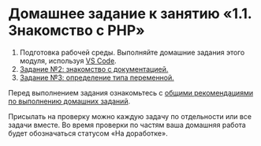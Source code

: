 # Домашнее задание к занятию «1.1. Знакомство с PHP»

1.  Подготовка рабочей среды. Выполняйте домашние задания этого модуля, используя [VS Code](https://code.visualstudio.com/Download).
1. [Задание №2: знакомство с документацией.](./exercise-02.md)
1. [Задание №3: определение типа переменной.](./exercise-03.md)

Перед выполнением задания ознакомьтесь с [общими рекомендациями по выполнению домашних заданий](https://github.com/netology-code/bphp-2-homeworks/blob/master/homework-GitHub.md).

Присылать на проверку можно каждую задачу по отдельности или все задачи вместе. Во время проверки по частям ваша домашняя работа будет обозначаться статусом «На доработке».


